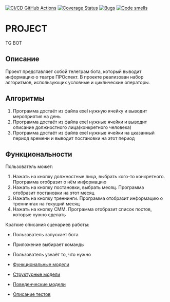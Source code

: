 [![CI/CD GitHub Actions](https://github.com/sinseiwas/PROspekt_bot/actions/workflows/main.yml/badge.svg)](https://github.com/sinseiwas/PROspekt_bot/actions/workflows/test-action.yml)
[![Coverage Status](https://coveralls.io/repos/github/sinseiwas/PROspekt_bot/badge.svg?branch=main)](https://coveralls.io/github/sinseiwas/PROspekt_bot?branch=main)
[![Bugs](https://sonarcloud.io/api/project_badges/measure?project=sinseiwas_PROspekt_bot&metric=bugs)](https://sonarcloud.io/summary/new_code?id=sinseiwas_PROspekt_bot)
[![Code smells](https://sonarcloud.io/api/project_badges/measure?project=sinseiwas_PROspekt_bot&metric=code_smells)](https://sonarcloud.io/dashboard?id=sinseiwas_PROspekt_bot)


# PROJECT
TG BOT


## Описание
Проект представляет собой телеграм бота, который выводит информацию о театре ПРОспект. В проекте реализован набор алгоритмов, использующих условные и циклические операторы.

## Алгоритмы
1. Программа достаёт из файла exel нужную ячейку и выводит мероприятия на день
3. Программа достаёт из файла exel нужные ячейки и выводит описание должностного лица(конкретного человека)
4. Программа достаёт из файлв exel нужные ячейки на цказанный период времени и выводит постановки на этот период

## Функциональности
Пользователь может:
1. Нажать на кнопку должностные лица, выбрать кого-то конкретного. Программа отобразит о нём информацию
2. Нажать на кнопку постановки, выбрать месяц. Программа отобразит постановки на этот месяц
3. Нажать на кнопку треннинги. Программа отобразит информацию о треннингах на текущий месяц
4. Нажать на кнопку СММ. Программа отобразит список постов, которые нужно сделать


Краткие описания сценариев работы:
- Пользователь запускает бота
- Приложение выбирает команды
- Пользователь узнаёт то, что нужно

- [Функциональные модели](docs/functions.md)
- [Структурные модели](docs/struct.md)
- [Поведенческие модели](docs/behavior.md)
- [Описание тестов](docs/descriptions.md)